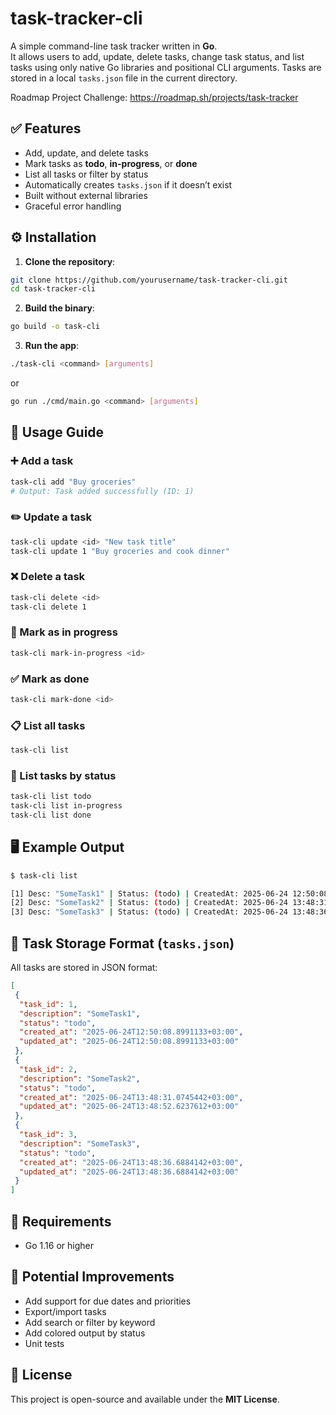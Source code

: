 # task-tracker-cli
A simple command-line task tracker written in **Go**.  
It allows users to add, update, delete tasks, change task status, and list tasks using only native Go libraries and positional CLI arguments.
Tasks are stored in a local `tasks.json` file in the current directory.

Roadmap Project Challenge: https://roadmap.sh/projects/task-tracker

## ✅ Features

- Add, update, and delete tasks  
- Mark tasks as **todo**, **in-progress**, or **done**  
- List all tasks or filter by status  
- Automatically creates `tasks.json` if it doesn’t exist  
- Built without external libraries  
- Graceful error handling
## ⚙️ Installation

1. **Clone the repository**:

```bash
git clone https://github.com/yourusername/task-tracker-cli.git
cd task-tracker-cli
```

2. **Build the binary**:

```bash
go build -o task-cli
```

3. **Run the app**:

```bash
./task-cli <command> [arguments]
```
or

```bash
go run ./cmd/main.go <command> [arguments]
```

## 📘 Usage Guide

### ➕ Add a task

```bash
task-cli add "Buy groceries"
# Output: Task added successfully (ID: 1)
```

### ✏️ Update a task

```bash
task-cli update <id> "New task title"
task-cli update 1 "Buy groceries and cook dinner"
```

### ❌ Delete a task

```bash
task-cli delete <id>
task-cli delete 1
```

### 🚧 Mark as in progress

```bash
task-cli mark-in-progress <id>
```

### ✅ Mark as done

```bash
task-cli mark-done <id>
```

### 📋 List all tasks

```bash
task-cli list
```

### 📂 List tasks by status

```bash
task-cli list todo
task-cli list in-progress
task-cli list done
```

## 🖥️ Example Output

```bash
$ task-cli list

[1] Desc: "SomeTask1" | Status: (todo) | CreatedAt: 2025-06-24 12:50:08; UpdatedAt: 2025-06-24 12:50:08
[2] Desc: "SomeTask2" | Status: (todo) | CreatedAt: 2025-06-24 13:48:31; UpdatedAt: 2025-06-24 13:48:52
[3] Desc: "SomeTask3" | Status: (todo) | CreatedAt: 2025-06-24 13:48:36; UpdatedAt: 2025-06-24 13:48:36
```

## 💾 Task Storage Format (`tasks.json`)

All tasks are stored in JSON format:

```json
[
 {
  "task_id": 1,
  "description": "SomeTask1",
  "status": "todo",
  "created_at": "2025-06-24T12:50:08.8991133+03:00",
  "updated_at": "2025-06-24T12:50:08.8991133+03:00"
 },
 {
  "task_id": 2,
  "description": "SomeTask2",
  "status": "todo",
  "created_at": "2025-06-24T13:48:31.0745442+03:00",
  "updated_at": "2025-06-24T13:48:52.6237612+03:00"
 },
 {
  "task_id": 3,
  "description": "SomeTask3",
  "status": "todo",
  "created_at": "2025-06-24T13:48:36.6884142+03:00",
  "updated_at": "2025-06-24T13:48:36.6884142+03:00"
 }
]
```

## 🧰 Requirements

- Go 1.16 or higher

## 🚀 Potential Improvements

- Add support for due dates and priorities  
- Export/import tasks  
- Add search or filter by keyword  
- Add colored output by status  
- Unit tests  

## 📄 License

This project is open-source and available under the **MIT License**.


